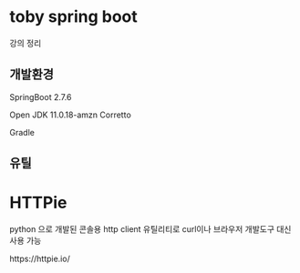 <div>
  <h1>toby spring boot</h1>
  <p>강의 정리</p>
  <h2>개발환경</h2>
  <p>SpringBoot 2.7.6</p>
  <p>Open JDK 11.0.18-amzn Corretto</p>
  <p>Gradle</p>
  <h2>유틸</h2>
  <h1>HTTPie</h1>
  <p>python 으로 개발된 콘솔용 http client 유틸리티로 curl이나 브라우저 개발도구 대신 사용 가능</p>
  <p>https://httpie.io/</p>
</div>

